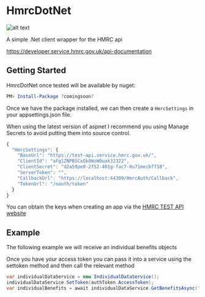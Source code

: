 # HmrcDotNet

![alt text](https://github.com/markogrady/HmrcDotNet/blob/master/src/HmrcDotNet.Web/wwwroot/images/HMRCWrapper.png "LOGO")

A simple .Net client wrapper for the HMRC api

https://developer.service.hmrc.gov.uk/api-documentation

## Getting Started

HmrcDotNet once tested will be available by nuget:

```powershell
PM> Install-Package ?comingsoon?
```

Once we have the package installed, we can then create a `HmrcSettings` in your appsettings.json file.

When using the latest version of aspnet I recommend you using Manage Secrets to avoid putting them into source control.
```javascript
{
  "HmrcSettings": {
    "BaseUrl": "https://test-api.service.hmrc.gov.uk/",
    "ClientId": "aFg1ZNPBSCxOk0WzW0uak32322",
    "ClientSecret": "d2a59pe0-2f52-401g-fac7-0u71mecbf718",
    "ServerToken": "",
    "CallbackUrl": "https://localhost:44309/HmrcAuth/Callback",
    "TokenUrl": "/oauth/token"
  }
}
```

You can obtain the keys when creating an app via the [HMRC TEST API website](https://developer.service.hmrc.gov.uk/developer/applications)

## Example

The following example we will receive an individual benefits objects

Once you have your access token you can pass it into a service using the settoken method and then call the relevant method
```csharp
var individualDataService = new IndividualDataService();
individualDataService.SetToken(authToken.AccessToken);
var individualBenefits = await individualDataService.GetBenefitsAsync("2234567890", "2017-18");
```
